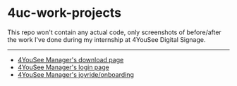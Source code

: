 # 4uc-work-projects
This repo won't contain any actual code, only screenshots of before/after the work I've done during my internship at 4YouSee Digital Signage.
***
- [4YouSee Manager's download page](https://github.com/erika-freitas/4uc-projects/blob/main/01_dwn-page.md)
- [4YouSee Manager's login page](https://github.com/erika-freitas/4uc-projects/blob/main/02_login-page.md)
- [4YouSee Manager's joyride/onboarding](https://github.com/erika-freitas/4uc-projects/blob/main/03_onboarding.md)
